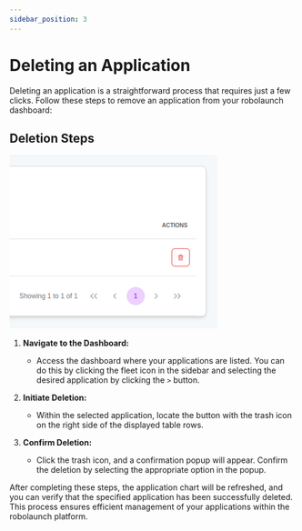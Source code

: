 ```yaml
---
sidebar_position: 3
---
```


# Deleting an Application
Deleting an application is a straightforward process that requires just a few clicks. Follow these steps to remove an application from your robolaunch dashboard:


<!-- ![All you need to delete an region is just a few clicks.](https://raw.githubusercontent.com/robolaunch/trademark/main/repository-media/docs/user-guide/environments/application/img/delete-region.gif) -->

## Deletion Steps

![Delete Region](https://raw.githubusercontent.com/robolaunch/trademark/main/repository-media/docs/user-guide/environments/application/img/delete-app.png)

1. **Navigate to the Dashboard:**
   - Access the dashboard where your applications are listed. You can do this by clicking the fleet icon in the sidebar and selecting the desired application by clicking the `>` button.

2. **Initiate Deletion:**
   - Within the selected application, locate the button with the trash icon on the right side of the displayed table rows.

3. **Confirm Deletion:**
   - Click the trash icon, and a confirmation popup will appear. Confirm the deletion by selecting the appropriate option in the popup.

After completing these steps, the application chart will be refreshed, and you can verify that the specified application has been successfully deleted. This process ensures efficient management of your applications within the robolaunch platform.

